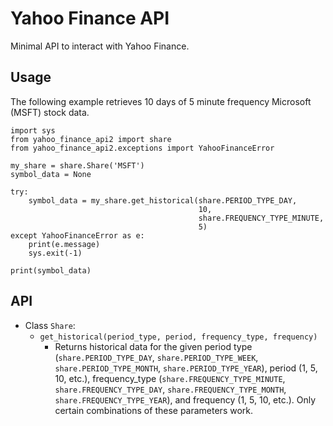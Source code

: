 # Yahoo Finance API

Minimal API to interact with Yahoo Finance.

## Usage

The following example retrieves 10 days of 5 minute frequency Microsoft (MSFT) stock data.

```
import sys
from yahoo_finance_api2 import share
from yahoo_finance_api2.exceptions import YahooFinanceError

my_share = share.Share('MSFT')
symbol_data = None

try:
    symbol_data = my_share.get_historical(share.PERIOD_TYPE_DAY,
                                          10,
                                          share.FREQUENCY_TYPE_MINUTE,
                                          5)
except YahooFinanceError as e:
    print(e.message)
    sys.exit(-1)

print(symbol_data)
```

## API

* Class `Share`:
  * `get_historical(period_type, period, frequency_type, frequency)`
    * Returns historical data for the given period type (`share.PERIOD_TYPE_DAY`, `share.PERIOD_TYPE_WEEK`, `share.PERIOD_TYPE_MONTH`, `share.PERIOD_TYPE_YEAR`), period (1, 5, 10, etc.), frequency_type (`share.FREQUENCY_TYPE_MINUTE`, `share.FREQUENCY_TYPE_DAY`, `share.FREQUENCY_TYPE_MONTH`, `share.FREQUENCY_TYPE_YEAR`), and frequency (1, 5, 10, etc.). Only certain combinations of these parameters work.
